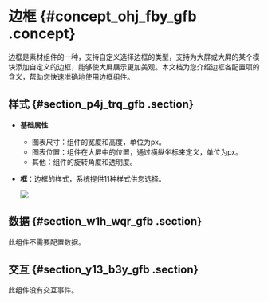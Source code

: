 # 边框 {#concept_ohj_fby_gfb .concept}

边框是素材组件的一种，支持自定义选择边框的类型，支持为大屏或大屏的某个模块添加自定义的边框，能够使大屏展示更加美观。本文档为您介绍边框各配置项的含义，帮助您快速准确地使用边框组件。

## 样式 {#section_p4j_trq_gfb .section}

-   **基础属性** 

    -   图表尺寸：组件的宽度和高度，单位为px。
    -   图表位置：组件在大屏中的位置，通过横纵坐标来定义，单位为px。
    -   其他：组件的旋转角度和透明度。
-   **框**：边框的样式，系统提供11种样式供您选择。

    ![](http://static-aliyun-doc.oss-cn-hangzhou.aliyuncs.com/assets/img/21846/155894111412955_zh-CN.png)


## 数据 {#section_w1h_wqr_gfb .section}

此组件不需要配置数据。

## 交互 {#section_y13_b3y_gfb .section}

此组件没有交互事件。

